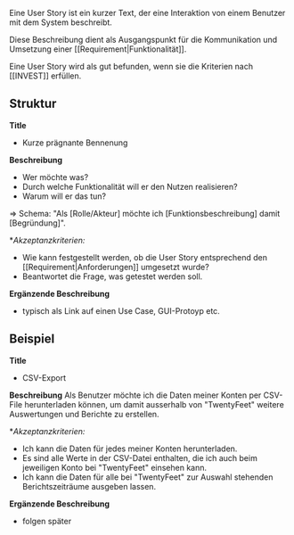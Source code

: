Eine User Story ist ein kurzer Text, der eine Interaktion von einem Benutzer mit dem System beschreibt.

Diese Beschreibung dient als Ausgangspunkt für die Kommunikation und Umsetzung einer [[Requirement|Funktionalität]].

Eine User Story wird als gut befunden, wenn sie die Kriterien nach [[INVEST]] erfüllen.

## Struktur
**Title**
- Kurze prägnante Bennenung

**Beschreibung**
- Wer möchte was?
- Durch welche Funktionalität will er den Nutzen realisieren?
- Warum will er das tun?

=> Schema: "Als \[Rolle/Akteur] möchte ich \[Funktionsbeschreibung] damit \[Begründung]".

**Akzeptanzkriterien:*
- Wie kann festgestellt werden, ob die User Story entsprechend den [[Requirement|Anforderungen]] umgesetzt wurde?
- Beantwortet die Frage, was getestet werden soll.

**Ergänzende Beschreibung**
- typisch als Link auf einen Use Case, GUI-Protoyp etc.

## Beispiel
**Title**
- CSV-Export

**Beschreibung**
Als Benutzer möchte ich die Daten meiner Konten per CSV-File herunterladen können, um damit ausserhalb von "TwentyFeet" weitere Auswertungen und Berichte zu erstellen.

**Akzeptanzkriterien:*
- Ich kann die Daten für jedes meiner Konten herunterladen.
- Es sind alle Werte in der CSV-Datei enthalten, die ich auch beim jeweiligen Konto bei "TwentyFeet" einsehen kann.
- Ich kann die Daten für alle bei "TwentyFeet" zur Auswahl stehenden Berichtszeiträume ausgeben lassen.

**Ergänzende Beschreibung**
- folgen später